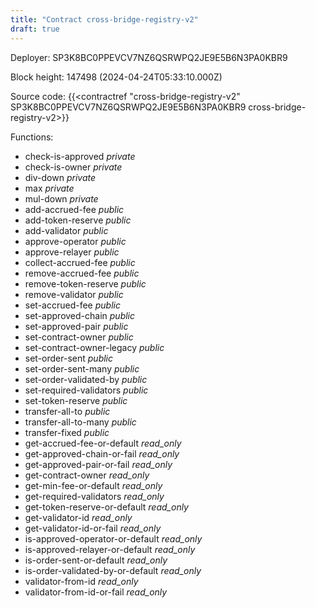 ```yaml
---
title: "Contract cross-bridge-registry-v2"
draft: true
---
```

Deployer: SP3K8BC0PPEVCV7NZ6QSRWPQ2JE9E5B6N3PA0KBR9


 



Block height: 147498 (2024-04-24T05:33:10.000Z)

Source code: {{<contractref "cross-bridge-registry-v2" SP3K8BC0PPEVCV7NZ6QSRWPQ2JE9E5B6N3PA0KBR9 cross-bridge-registry-v2>}}

Functions:

* check-is-approved _private_
* check-is-owner _private_
* div-down _private_
* max _private_
* mul-down _private_
* add-accrued-fee _public_
* add-token-reserve _public_
* add-validator _public_
* approve-operator _public_
* approve-relayer _public_
* collect-accrued-fee _public_
* remove-accrued-fee _public_
* remove-token-reserve _public_
* remove-validator _public_
* set-accrued-fee _public_
* set-approved-chain _public_
* set-approved-pair _public_
* set-contract-owner _public_
* set-contract-owner-legacy _public_
* set-order-sent _public_
* set-order-sent-many _public_
* set-order-validated-by _public_
* set-required-validators _public_
* set-token-reserve _public_
* transfer-all-to _public_
* transfer-all-to-many _public_
* transfer-fixed _public_
* get-accrued-fee-or-default _read_only_
* get-approved-chain-or-fail _read_only_
* get-approved-pair-or-fail _read_only_
* get-contract-owner _read_only_
* get-min-fee-or-default _read_only_
* get-required-validators _read_only_
* get-token-reserve-or-default _read_only_
* get-validator-id _read_only_
* get-validator-id-or-fail _read_only_
* is-approved-operator-or-default _read_only_
* is-approved-relayer-or-default _read_only_
* is-order-sent-or-default _read_only_
* is-order-validated-by-or-default _read_only_
* validator-from-id _read_only_
* validator-from-id-or-fail _read_only_
